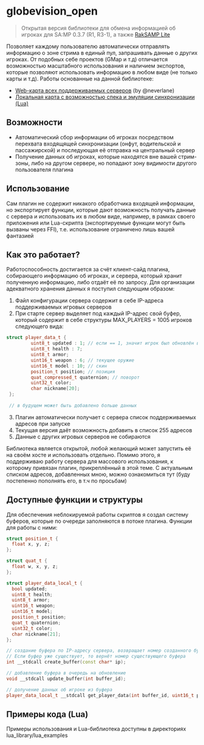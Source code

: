 # globevision_open
> Открытая версия библиотеки для обмена информацией об игроках для SA:MP 0.3.7 (R1, R3-1), а также [RakSAMP Lite](https://www.blast.hk/threads/108052/)

Позволяет каждому пользователю автоматически отправлять информацию о зоне стрима в единый пул, запрашивать данные о других игроках. От подобных себе проектов (GMap и т.д) отличается возможностью масштабного использования и наличием экспортов, которые позволяют использовать информацию в любом виде (не только карты и т.д). Работы основанные на данной библиотеке:
* [Web-карта всех поддерживаемых серверов](https://neverlane.one/gvision/) (by @neverlane)
* [Локальная карта с возможностью спека и эмуляции синхронизации (Lua)](https://www.blast.hk/threads/196972/)
## Возможности
* Автоматический сбор информации об игроках посредством перехвата входящящей синхронизации (онфут, водительской и пассажирской) и последующая её отправка на центральный сервер​
* Получение данных об игроках, которые находятся вне вашей стрим-зоны, либо на другом сервере, но попадают зону видимости другого пользователя плагина​
## Использование
Сам плагин не содержит никакого обработчика входящей информации, но экспортирует функции, которые дают возможность получать данные с сервера и использовать их в любом виде, например, в рамках своего приложения или Lua-скрипта (экспортируемые функции могут быть вызваны через FFI), т.е. использование ограничено лишь вашей фантазией
## Как это работает?
Работоспособность достигается за счёт клиент-сайд плагина, собирающего информацию об игроках, и сервера, который хранит полученную информацию, либо отдаёт её по запросу. Для организации адекватного хранения данных я поступил следующим образом:​
1. Файл конфигурации сервера содержит в себе IP-адреса поддерживаемых игровых серверов​
2. При старте сервер выделяет под каждый IP-адрес свой буфер, который содержит в себе структуры MAX_PLAYERS = 1005 игроков следующего вида:
```cpp
struct player_data_t {
         uint8_t updated : 1; // если == 1, значит игрок был обновлён в течение последних 5-и секунд
         uint8_t health : 7;
         uint8_t armor;
         uint16_t weapon : 6; // текущее оружие
         uint16_t model : 10; // скин
         position_t position; // позиция
         quat_compressed_t quaternion; // поворот
         uint32_t color;
         char nickname[20];
 };
 
 // в будущем может быть добавлено больше данных
```
3. Плагин автоматически получает с сервера список поддерживаемых адресов при запуске​
4. Текущая версия даёт возможность добавить в список 255 адресов​
5. Данные с других игровых серверов не собираются​

Библиотека является открытой, любой желающий может запустить её на своём хосте и использовать отдельно. Помимо этого, я поддерживаю работу сервера для массового использования, к которому привязан плагин, прикреплённый в этой теме. С актуальным списком адресов, добавленных мною, можно ознакомиться тут (буду постепенно пополнять его, в т.ч по просьбам)
## Доступные функции и структуры
Для обеспечения неблокируемой работы скриптов я создал систему буферов, которые по очереди заполняются в потоке плагина. Функции для работы с ними:
```cpp
struct position_t {
  float x, y, z;
};

struct quat_t {
  float w, x, y, z;
};

struct player_data_local_t {
  bool updated;
  uint8_t health;
  uint8_t armor;
  uint16_t weapon;
  uint16_t model;
  position_t position;
  quat_t quaternion;
  uint32_t color;
  char nickname[21];
};

// создание буфера по IP-адресу сервера, возвращает номер созданного буфера
// Если буфер уже существует, то вернёт номер существующего буфера
int __stdcall create_buffer(const char* ip);

// добавление буфера в очередь на обновление
void __stdcall update_buffer(int buffer_id);

// долучение данных об игроке из буфера
player_data_local_t __stdcall get_player_data(int buffer_id, uint16_t player_id);
```
## Примеры кода (Lua)
Примеры использования и Lua-библиотека доступны в директориях lua_library/lua_examples
